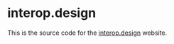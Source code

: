 # interop.design

This is the source code for the [interop.design](https://interop.design) website.
